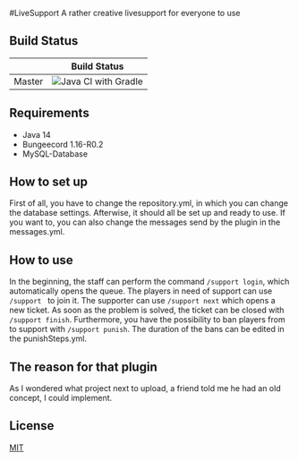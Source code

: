#LiveSupport
A rather creative livesupport for everyone to use

## Build Status
|             | Build Status                                                                                                            |
|-------------|-------------------------------------------------------------------------------------------------------------------------|
| Master      | ![Java CI with Gradle](https://github.com/Shepiii/LiveSupport/workflows/Java%20CI%20with%20Gradle/badge.svg) |

## Requirements
- Java 14
- Bungeecord 1.16-R0.2
- MySQL-Database

## How to set up
First of all, you have to change the repository.yml, in which you can change the database settings.
Afterwise, it should all be set up and ready to use.
If you want to, you can also change the messages send by the plugin in the messages.yml.

## How to use
In the beginning, the staff can perform the command `/support login`, which automatically opens the queue.
The players in need of support can use `/support ` to join it.
The supporter can use `/support next` which opens a new ticket.
As soon as the problem is solved, the ticket can be closed with `/support finish`.
Furthermore, you have the possibility to ban players from to support with `/support punish`. The duration of the bans can be edited in the punishSteps.yml.

## The reason for that plugin
As I wondered what project next to upload, a friend told me he had an old concept, I could implement.

## License
[MIT](https://choosealicense.com/licenses/mit/)
